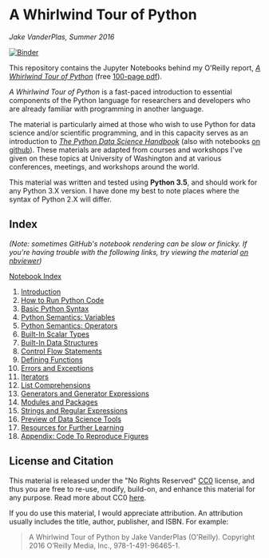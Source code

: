 # A Whirlwind Tour of Python

*Jake VanderPlas, Summer 2016*

[![Binder](https://mybinder.org/badge_logo.svg)](https://mybinder.org/v2/gh/ppiantad/WhirlwindTourOfPython/master?urlpath=lab/tree/Index.ipynb)

This repository contains the Jupyter Notebooks behind my O'Reilly report,
[*A Whirlwind Tour of Python*](http://www.oreilly.com/programming/free/a-whirlwind-tour-of-python.csp) (free [100-page pdf](http://www.oreilly.com/programming/free/files/a-whirlwind-tour-of-python.pdf)).

*A Whirlwind Tour of Python* is a fast-paced introduction to essential
components of the Python language for researchers and developers who are
already familiar with programming in another language.

The material is particularly aimed at those who wish to use Python for data 
science and/or scientific programming, and in this capacity serves as an
introduction to
[*The Python Data Science Handbook*](http://shop.oreilly.com/product/0636920034919.do) (also
with notebooks [on github](https://github.com/jakevdp/PythonDataScienceHandbook)).
These materials are adapted from courses and workshops I've given on these
topics at University of Washington and at various conferences, meetings, and
workshops around the world.

This material was written and tested using **Python 3.5**, and should work for any Python 3.X
version. I have done my best to note places where the syntax of Python 2.X will differ.

## Index

*(Note: sometimes GitHub's notebook rendering can be slow or finicky.
If you're having trouble with the following links, try viewing the material
[on nbviewer](http://nbviewer.jupyter.org/github/jakevdp/WhirlwindTourOfPython/blob/master/Index.ipynb))*

[Notebook Index](http://nbviewer.jupyter.org/github/jakevdp/WhirlwindTourOfPython/blob/master/Index.ipynb)

1. [Introduction](http://nbviewer.jupyter.org/github/jakevdp/WhirlwindTourOfPython/blob/master/00-Introduction.ipynb)
2. [How to Run Python Code](http://nbviewer.jupyter.org/github/jakevdp/WhirlwindTourOfPython/blob/master/01-How-to-Run-Python-Code.ipynb)
3. [Basic Python Syntax](http://nbviewer.jupyter.org/github/jakevdp/WhirlwindTourOfPython/blob/master/02-Basic-Python-Syntax.ipynb)
4. [Python Semantics: Variables](http://nbviewer.jupyter.org/github/jakevdp/WhirlwindTourOfPython/blob/master/03-Semantics-Variables.ipynb)
5. [Python Semantics: Operators](http://nbviewer.jupyter.org/github/jakevdp/WhirlwindTourOfPython/blob/master/04-Semantics-Operators.ipynb)
6. [Built-In Scalar Types](http://nbviewer.jupyter.org/github/jakevdp/WhirlwindTourOfPython/blob/master/05-Built-in-Scalar-Types.ipynb)
7. [Built-In Data Structures](http://nbviewer.jupyter.org/github/jakevdp/WhirlwindTourOfPython/blob/master/06-Built-in-Data-Structures.ipynb)
8. [Control Flow Statements](http://nbviewer.jupyter.org/github/jakevdp/WhirlwindTourOfPython/blob/master/07-Control-Flow-Statements.ipynb)
9. [Defining Functions](http://nbviewer.jupyter.org/github/jakevdp/WhirlwindTourOfPython/blob/master/08-Defining-Functions.ipynb)
10. [Errors and Exceptions](http://nbviewer.jupyter.org/github/jakevdp/WhirlwindTourOfPython/blob/master/09-Errors-and-Exceptions.ipynb)
11. [Iterators](http://nbviewer.jupyter.org/github/jakevdp/WhirlwindTourOfPython/blob/master/10-Iterators.ipynb)
12. [List Comprehensions](http://nbviewer.jupyter.org/github/jakevdp/WhirlwindTourOfPython/blob/master/11-List-Comprehensions.ipynb)
13. [Generators and Generator Expressions](http://nbviewer.jupyter.org/github/jakevdp/WhirlwindTourOfPython/blob/master/12-Generators.ipynb)
14. [Modules and Packages](http://nbviewer.jupyter.org/github/jakevdp/WhirlwindTourOfPython/blob/master/13-Modules-and-Packages.ipynb)
15. [Strings and Regular Expressions](http://nbviewer.jupyter.org/github/jakevdp/WhirlwindTourOfPython/blob/master/14-Strings-and-Regular-Expressions.ipynb)
16. [Preview of Data Science Tools](http://nbviewer.jupyter.org/github/jakevdp/WhirlwindTourOfPython/blob/master/15-Preview-of-Data-Science-Tools.ipynb)
17. [Resources for Further Learning](http://nbviewer.jupyter.org/github/jakevdp/WhirlwindTourOfPython/blob/master/16-Further-Resources.ipynb)
18. [Appendix: Code To Reproduce Figures](http://nbviewer.jupyter.org/github/jakevdp/WhirlwindTourOfPython/blob/master/17-Figures.ipynb)


## License and Citation

This material is released under the "No Rights Reserved" [CC0](LICENSE)
license, and thus you are free to re-use, modify, build-on, and enhance
this material for any purpose.
Read more about CC0 [here](https://creativecommons.org/share-your-work/public-domain/cc0/).

If you do use this material, I would appreciate attribution.
An attribution usually includes the title, author, publisher, and ISBN.
For example:

> A Whirlwind Tour of Python by Jake VanderPlas (O’Reilly). Copyright 2016 O’Reilly Media, Inc., 978-1-491-96465-1.
